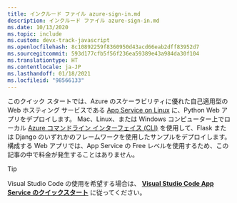```yaml
---
title: インクルード ファイル azure-sign-in.md
description: インクルード ファイル azure-sign-in.md
ms.date: 10/13/2020
ms.topic: include
ms.custom: devx-track-javascript
ms.openlocfilehash: 8c10892259f8360950d43acd66eab2dff83952d7
ms.sourcegitcommit: 593d177cfb5f56f236ea59389e43a984da30f104
ms.translationtype: HT
ms.contentlocale: ja-JP
ms.lasthandoff: 01/18/2021
ms.locfileid: "98566133"
---
```

このクイック スタートでは、Azure のスケーラビリティに優れた自己適用型の Web ホスティング サービスである [App Service on Linux](/azure/app-service/overview#app-service-on-linux) に、Python Web アプリをデプロイします。 Mac、Linux、または Windows コンピューター上でローカル [Azure コマンドライン インターフェイス (CLI)](/cli/azure/install-azure-cli) を使用して、Flask または Django のいずれかのフレームワークを使用したサンプルをデプロイします。 構成する Web アプリでは、App Service の Free レベルを使用するため、この記事の中で料金が発生することはありません。

> [!TIP]
> Visual Studio Code の使用を希望する場合は、 **[Visual Studio Code App Service のクイックスタート](../../../python/tutorial-deploy-app-service-on-linux-01.md)** に従ってください。